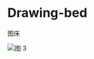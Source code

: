 # Drawing-bed
图床

![图 3](https://cdn.jsdelivr.net/gh/%24%7Bmuliminty%7D/%24%7BDrawing-bed%7D@%24%7Bmain%7D/%24%7Bimage%7D)  
